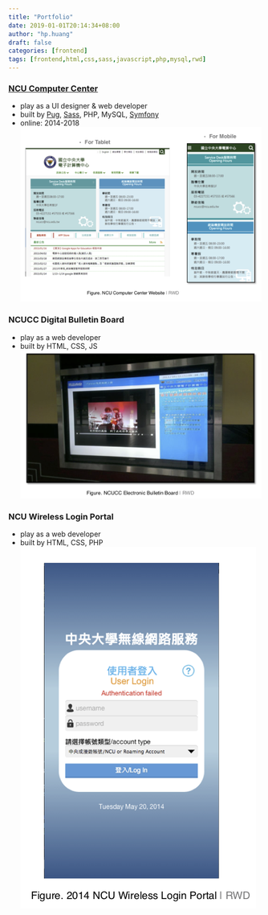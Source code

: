 ```yaml
---
title: "Portfolio"
date: 2019-01-01T20:14:34+08:00
author: "hp.huang"
draft: false
categories: [frontend]
tags: [frontend,html,css,sass,javascript,php,mysql,rwd]
---
```


### [NCU Computer Center](https://www.cc.ncu.edu.tw/)
- play as a UI designer & web developer
- built by [Pug](https://pugjs.org), [Sass](https://sass-lang.com/), PHP, MySQL, [Symfony](https://symfony.com/)
- online: 2014-2018
![ncucc](/images/portfolio/ncucc-ccweb.png)

### NCUCC Digital Bulletin Board
- play as a web developer
- built by HTML, CSS, JS
![ncucc](/images/portfolio/ncucc-dbb.png)

### NCU Wireless Login Portal
- play as a web developer
- built by HTML, CSS, PHP
![ncucc](/images/portfolio/ncucc-wireless.png)